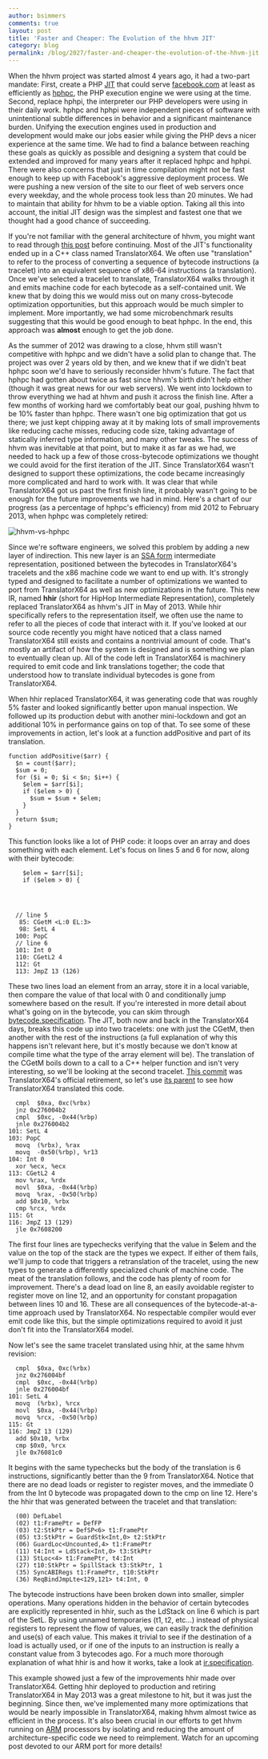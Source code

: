 ```yaml
---
author: bsimmers
comments: true
layout: post
title: 'Faster and Cheaper: The Evolution of the hhvm JIT'
category: blog
permalink: /blog/2027/faster-and-cheaper-the-evolution-of-the-hhvm-jit
---
```


When the hhvm project was started almost 4 years ago, it had a two-part mandate: First, create a PHP [JIT](http://en.wikipedia.org/wiki/Just-in-time_compilation) that could serve [facebook.com](https://www.facebook.com/) at least as efficiently as [hphpc](http://en.wikipedia.org/wiki/HipHop_for_PHP#History_Before_HHVM), the PHP execution engine we were using at the time. Second, replace hphpi, the interpreter our PHP developers were using in their daily work. hphpc and hphpi were independent pieces of software with unintentional subtle differences in behavior and a significant maintenance burden. Unifying the execution engines used in production and development would make our jobs easier while giving the PHP devs a nicer experience at the same time. We had to find a balance between reaching these goals as quickly as possible and designing a system that could be extended and improved for many years after it replaced hphpc and hphpi. There were also concerns that just in time compilation might not be fast enough to keep up with Facebook's aggressive deployment process. We were pushing a new version of the site to our fleet of web servers once every weekday, and the whole process took less than 20 minutes. We had to maintain that ability for hhvm to be a viable option. Taking all this into account, the initial JIT design was the simplest and fastest one that we thought had a good chance of succeeding.

<!--truncate-->

If you're not familiar with the general architecture of hhvm, you might want to read through [this post](https://www.facebook.com/notes/facebook-engineering/the-hiphop-virtual-machine/10150415177928920) before continuing. Most of the JIT's functionality ended up in a C++ class named TranslatorX64. We often use "translation" to refer to the process of converting a sequence of bytecode instructions (a tracelet) into an equivalent sequence of x86-64 instructions (a translation). Once we've selected a tracelet to translate, TranslatorX64 walks through it and emits machine code for each bytecode as a self-contained unit. We knew that by doing this we would miss out on many cross-bytecode optimization opportunities, but this approach would be much simpler to implement. More importantly, we had some microbenchmark results suggesting that this would be good enough to beat hphpc. In the end, this approach was **almost** enough to get the job done.

As the summer of 2012 was drawing to a close, hhvm still wasn't competitive with hphpc and we didn't have a solid plan to change that. The project was over 2 years old by then, and we knew that if we didn't beat hphpc soon we'd have to seriously reconsider hhvm's future. The fact that hphpc had gotten about twice as fast since hhvm's birth didn't help either (though it was great news for our web servers). We went into lockdown to throw everything we had at hhvm and push it across the finish line. After a few months of working hard we comfortably beat our goal, pushing hhvm to be 10% faster than hphpc. There wasn't one big optimization that got us there; we just kept chipping away at it by making lots of small improvements like reducing cache misses, reducing code size, taking advantage of statically inferred type information, and many other tweaks. The success of hhvm was inevitable at that point, but to make it as far as we had, we needed to hack up a few of those cross-bytecode optimizations we thought we could avoid for the first iteration of the JIT. Since TranslatorX64 wasn't designed to support these optimizations, the code became increasingly more complicated and hard to work with. It was clear that while TranslatorX64 got us past the first finish line, it probably wasn't going to be enough for the future improvements we had in mind. Here's a chart of our progress (as a percentage of hphpc's efficiency) from mid 2012 to February 2013, when hphpc was completely retired:

![hhvm-vs-hphpc](/static/images/posts/hhvm-vs-hphpc1.png)

Since we're software engineers, we solved this problem by adding a new layer of indirection. This new layer is an [SSA form](http://en.wikipedia.org/wiki/Static_single_assignment_form) intermediate representation, positioned between the bytecodes in TranslatorX64's tracelets and the x86 machine code we want to end up with. It's strongly typed and designed to facilitate a number of optimizations we wanted to port from TranslatorX64 as well as new optimizations in the future. This new IR, named **hhir** (short for HipHop Intermediate Representation), completely replaced TranslatorX64 as hhvm's JIT in May of 2013. While hhir specifically refers to the representation itself, we often use the name to refer to all the pieces of code that interact with it. If you've looked at our source code recently you might have noticed that a class named TranslatorX64 still exists and contains a nontrivial amount of code. That's mostly an artifact of how the system is designed and is something we plan to eventually clean up. All of the code left in TranslatorX64 is machinery required to emit code and link translations together; the code that understood how to translate individual bytecodes is gone from TranslatorX64.

When hhir replaced TranslatorX64, it was generating code that was roughly 5% faster and looked significantly better upon manual inspection. We followed up its production debut with another mini-lockdown and got an additional 10% in performance gains on top of that. To see some of these improvements in action, let's look at a function addPositive and part of its translation.


    function addPositive($arr) {
      $n = count($arr);
      $sum = 0;
      for ($i = 0; $i < $n; $i++) {
        $elem = $arr[$i];
        if ($elem > 0) {
          $sum = $sum + $elem;
        }
      }
      return $sum;
    }


This function looks like a lot of PHP code: it loops over an array and does something with each element. Let's focus on lines 5 and 6 for now, along with their bytecode:


        $elem = $arr[$i];
        if ($elem > 0) {




      // line 5
       85: CGetM <L:0 EL:3>
       98: SetL 4
      100: PopC
      // line 6
      101: Int 0
      110: CGetL2 4
      112: Gt
      113: JmpZ 13 (126)


These two lines load an element from an array, store it in a local variable, then compare the value of that local with 0 and conditionally jump somewhere based on the result. If you're interested in more detail about what's going on in the bytecode, you can skim through [bytecode.specification](https://github.com/facebook/hhvm/blob/master/hphp/doc/bytecode.specification). The JIT, both now and back in the TranslatorX64 days, breaks this code up into two tracelets: one with just the CGetM, then another with the rest of the instructions (a full explanation of why this happens isn't relevant here, but it's mostly because we don't know at compile time what the type of the array element will be). The translation of the CGetM boils down to a call to a C++ helper function and isn't very interesting, so we'll be looking at the second tracelet. [This commit](https://github.com/facebook/hhvm/commit/f323a90b12bdd67ed695440bb82ade004b594983) was TranslatorX64's official retirement, so let's use [its parent](https://github.com/facebook/hhvm/commit/e1fb60cfcf924f60b934990b6eb5960bb8e29976) to see how TranslatorX64 translated this code.


      cmpl  $0xa, 0xc(%rbx)
      jnz 0x276004b2
      cmpl  $0xc, -0x44(%rbp)
      jnle 0x276004b2
    101: SetL 4
    103: PopC
      movq  (%rbx), %rax
      movq  -0x50(%rbp), %r13
    104: Int 0
      xor %ecx, %ecx
    113: CGetL2 4
      mov %rax, %rdx
      movl  $0xa, -0x44(%rbp)
      movq  %rax, -0x50(%rbp)
      add $0x10, %rbx
      cmp %rcx, %rdx
    115: Gt
    116: JmpZ 13 (129)
      jle 0x7608200


The first four lines are typechecks verifying that the value in $elem and the value on the top of the stack are the types we expect. If either of them fails, we'll jump to code that triggers a retranslation of the tracelet, using the new types to generate a differently specialized chunk of machine code. The meat of the translation follows, and the code has plenty of room for improvement. There's a dead load on line 8, an easily avoidable register to register move on line 12, and an opportunity for constant propagation between lines 10 and 16. These are all consequences of the bytecode-at-a-time approach used by TranslatorX64. No respectable compiler would ever emit code like this, but the simple optimizations required to avoid it just don't fit into the TranslatorX64 model.

Now let's see the same tracelet translated using hhir, at the same hhvm revision:


      cmpl  $0xa, 0xc(%rbx)
      jnz 0x276004bf
      cmpl  $0xc, -0x44(%rbp)
      jnle 0x276004bf
    101: SetL 4
      movq  (%rbx), %rcx
      movl  $0xa, -0x44(%rbp)
      movq  %rcx, -0x50(%rbp)
    115: Gt
    116: JmpZ 13 (129)
      add $0x10, %rbx
      cmp $0x0, %rcx
      jle 0x76081c0


It begins with the same typechecks but the body of the translation is 6 instructions, significantly better than the 9 from TranslatorX64. Notice that there are no dead loads or register to register moves, and the immediate 0 from the Int 0 bytecode was propagated down to the cmp on line 12. Here's the hhir that was generated between the tracelet and that translation:


      (00) DefLabel
      (02) t1:FramePtr = DefFP
      (03) t2:StkPtr = DefSP<6> t1:FramePtr
      (05) t3:StkPtr = GuardStk<Int,0> t2:StkPtr
      (06) GuardLoc<Uncounted,4> t1:FramePtr
      (11) t4:Int = LdStack<Int,0> t3:StkPtr
      (13) StLoc<4> t1:FramePtr, t4:Int
      (27) t10:StkPtr = SpillStack t3:StkPtr, 1
      (35) SyncABIRegs t1:FramePtr, t10:StkPtr
      (36) ReqBindJmpLte<129,121> t4:Int, 0


The bytecode instructions have been broken down into smaller, simpler operations. Many operations hidden in the behavior of certain bytecodes are explicitly represented in hhir, such as the LdStack on line 6 which is part of the SetL. By using unnamed temporaries (t1, t2, etc...) instead of physical registers to represent the flow of values, we can easily track the definition and use(s) of each value. This makes it trivial to see if the destination of a load is actually used, or if one of the inputs to an instruction is really a constant value from 3 bytecodes ago. For a much more thorough explanation of what hhir is and how it works, take a look at [ir.specification](https://github.com/facebook/hhvm/blob/master/hphp/doc/ir.specification).

This example showed just a few of the improvements hhir made over TranslatorX64. Getting hhir deployed to production and retiring TranslatorX64 in May 2013 was a great milestone to hit, but it was just the beginning. Since then, we've implemented many more optimizations that would be nearly impossible in TranslatorX64, making hhvm almost twice as efficient in the process. It's also been crucial in our efforts to get hhvm running on [ARM](http://en.wikipedia.org/wiki/ARM_architecture) processors by isolating and reducing the amount of architecture-specific code we need to reimplement. Watch for an upcoming post devoted to our ARM port for more details!

